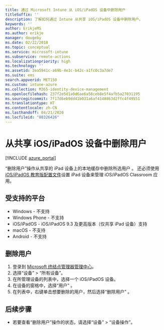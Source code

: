 ```yaml
---
title: 通过 Microsoft Intune 从 iOS/iPadOS 设备中删除用户
titleSuffix: ''
description: 了解如何通过 Intune 从共享 iOS/iPadOS 设备中删除用户。
keywords: ''
author: ErikjeMS
ms.author: erikje
manager: dougeby
ms.date: 02/22/2018
ms.topic: conceptual
ms.service: microsoft-intune
ms.subservice: remote-actions
ms.localizationpriority: high
ms.technology: ''
ms.assetid: 2ea5941c-a69b-4e1c-b42c-a1fc0c3a7de7
ms.suite: ems
search.appverid: MET150
ms.custom: intune-azure
ms.collection: M365-identity-device-management
ms.openlocfilehash: 237f2e5d1a0d6ae6a58ceb8e5f4afb5a27031195
ms.sourcegitcommit: 7f17d6eb9dd41b031a6af4148863d2ffc4f49551
ms.translationtype: HT
ms.contentlocale: zh-CN
ms.lasthandoff: 04/21/2020
ms.locfileid: "80326426"
---
```

# <a name="remove-a-user-from-a-shared-iosipados-device"></a>从共享 iOS/iPadOS 设备中删除用户


[!INCLUDE [azure_portal](../includes/azure_portal.md)]

“删除用户”操作从共享的 iPad 设备上的本地缓存中删除所选用户  。 还必须使用 [iOS/iPadOS 教育版配置文件](../fundamentals/education-settings-configure-ios.md)设置 iPad 设备来管理 iOS/iPadOS Classroom 应用。 

## <a name="supported-platforms"></a>受支持的平台

- Windows - 不支持
- Windows Phone - 不支持
- iOS/iPadOS - iOS/iPadOS 9.3 及更高版本（仅共享 iPad 设备）支持
- macOS - 不支持
- Android - 不支持

## <a name="remove-a-user"></a>删除用户

1. 登录到 [Microsoft 终结点管理器管理中心](https://go.microsoft.com/fwlink/?linkid=2109431)。
2. 选择“设备” > “所有设备”。
3. 在所管理设备的列表中，选择一个 iOS/iPadOS 设备。
4. 在设备的窗格中，选择“用户”  。
5. 在列表中，右键单击想要删除的用户，然后选择“删除用户”  。

## <a name="next-steps"></a>后续步骤

- 若要查看“删除用户”操作的状态，请选择“设备” > “设备操作”。
